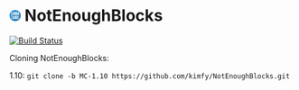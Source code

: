 <img src="https://raw.githubusercontent.com/kimfy/NotEnoughBlocks/MC-1.7.10/resources/artwork/buttons/logo-button-blue-512px.png" width="4%"></img> NotEnoughBlocks
===
[![Build Status](https://drone.io/github.com/kimfy/NotEnoughBlocks/status.png)](https://drone.io/github.com/kimfy/NotEnoughBlocks/latest)

Cloning NotEnoughBlocks:

1.10: `git clone -b MC-1.10 https://github.com/kimfy/NotEnoughBlocks.git`